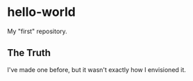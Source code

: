 # hello-world
My "first" repository.

## The Truth
I've made one before, but it wasn't exactly how I envisioned it.
